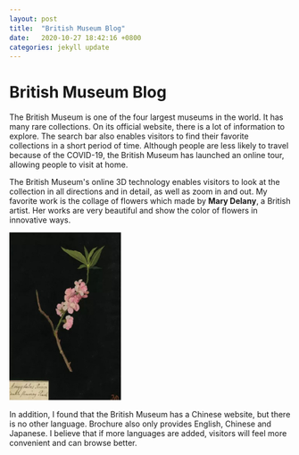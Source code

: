 ```yaml
---
layout: post
title:  "British Museum Blog"
date:   2020-10-27 18:42:16 +0800
categories: jekyll update
---
```

# British Museum Blog

The British Museum is one of the four largest museums in the world. It has many rare collections. On its official website, there is a lot of information to explore. The search bar also enables visitors to find their favorite collections in a short period of time. Although people are less likely to travel because of the COVID-19, the British Museum has launched an online tour, allowing people to visit at home.

The British Museum's online 3D technology enables visitors to look at the collection in all directions and in detail, as well as zoom in and out. My favorite work is the collage of flowers which made by **Mary Delany**, a British artist. Her works are very beautiful and show the color of flowers in innovative ways.

<img src="/media/flower.jpeg" width="200" height="300"> 

In addition, I found that the British Museum has a Chinese website, but there is no other language. Brochure also only provides English, Chinese and Japanese. I believe that if more languages are added, visitors will feel more convenient and can browse better.

